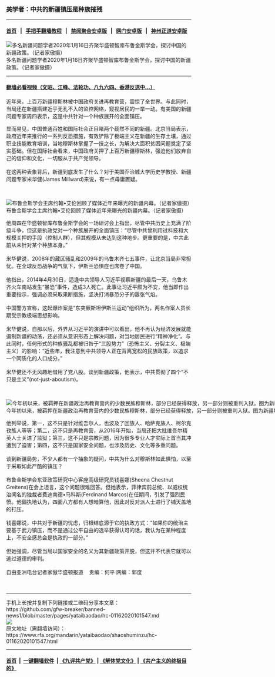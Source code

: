 ### 美学者：中共的新疆镇压是种族摧残
------------------------

#### [首页](https://github.com/gfw-breaker/banned-news1/blob/master/README.md) &nbsp;&nbsp;|&nbsp;&nbsp; [手把手翻墙教程](https://github.com/gfw-breaker/guides/wiki) &nbsp;&nbsp;|&nbsp;&nbsp; [禁闻聚合安卓版](https://github.com/gfw-breaker/bn-android) &nbsp;&nbsp;|&nbsp;&nbsp; [网门安卓版](https://github.com/oGate2/oGate) &nbsp;&nbsp;|&nbsp;&nbsp; [神州正道安卓版](https://github.com/SzzdOgate/update) 



<div id="headerimg">
 <img alt="多名新疆问题学者2020年1月16日齐聚华盛顿智库布鲁金斯学会，探讨中国的新疆政策。（记者家傲摄）" src="https://www.rfa.org/mandarin/yataibaodao/shaoshuminzu/hc-01162020101547.html/M0116-HC1.jpg/@@images/864d46ef-cae4-4f00-9f19-753c89b3499e.jpeg" title="多名新疆问题学者2020年1月16日齐聚华盛顿智库布鲁金斯学会，探讨中国的新疆政策。（记者家傲摄）"/>
 <div id="headerimgcontents">
  <div id="headerimgcaption">
   <span>
    多名新疆问题学者2020年1月16日齐聚华盛顿智库布鲁金斯学会，探讨中国的新疆政策。（记者家傲摄）
   </span>
   <!-- zoomattribute -->
  </div>
  <!-- headerimgcaption -->
 </div>
 <!-- headerimagecontents -->
</div>

<hr/>


#### [翻墙必看视频（文昭、江峰、法轮功、八九六四、香港反送中...）](http://167.172.214.107/home.html)

<div id="storytext">
 <div>
  <div class="slot_header">
  </div>
 </div>
 <p>
  近年来，上百万新疆穆斯林被中国政府关进再教育营，震惊了全世界。与此同时，当局还在新疆搭建近乎无孔不入的监控网络，窥视居民的一举一动。有美国的新疆问题专家周四表示，这是中共针对一个种族展开的全面镇压。
 </p>
 <p>
  显而易见，中国普通百姓和国际社会正目睹两个截然不同的新疆。北京当局表示，政府近年来推行的一系列反恐措施，有效铲除了极端主义在新疆的生存土壤，通过职业技能教育培训，当地穆斯林掌握了一技之长，为解决大面积贫困问题奠定了坚实基础。但在国际社会看来，中国政府关押了上百万新疆穆斯林，强迫他们放弃自己的信仰和文化，一切服从于共产党领导。
  <br/>
  <br/>
  在这两种表象背后，新疆到底发生了什么？对于美国乔治城大学历史学教授、新疆问题专家米华健(James Millward)来说，有一点毋庸置疑。
 </p>
 <p>
  <br/>
  <div class="image-inline captioned" style="width:1784px;">
   <div style="width:1784px;">
    <img alt="布鲁金斯学会主席约翰•艾伦回顾了媒体近年来曝光的新疆内幕。（记者家傲摄）" src="https://www.rfa.org/mandarin/yataibaodao/shaoshuminzu/hc-01162020101547.html/M0116-HC2.jpg" title="布鲁金斯学会主席约翰•艾伦回顾了媒体近年来曝光的新疆内幕。（记者家傲摄）"/>
   </div>
   <div class="image-caption">
    <span style="width:1784px;">
     布鲁金斯学会主席约翰•艾伦回顾了媒体近年来曝光的新疆内幕。（记者家傲摄）
    </span>
    <span class="copyright">
    </span>
   </div>
  </div>
 </p>
 <p>
  他周四在华盛顿智库布鲁金斯学会的一场研讨会上指出，尽管中共历史上充满了阶级斗争，但这是执政党对一个种族展开的全面镇压：“尽管中共曾利用过科技和大规模关押的手段（控制人群），但其规模从未达到这种地步。更重要的是，中共此前从未针对某个种族本身。”
  <br/>
  <br/>
  米华健说，2008年的藏区骚乱和2009年的乌鲁木齐七五事件，让北京当局非常担忧。在全球反恐战争的气氛下，伊斯兰恐惧症也席卷了中国。
  <br/>
  <br/>
  他指出，2014年4月30日，适逢中共领导人习近平视察新疆的最后一天，乌鲁木齐火车南站发生“暴恐”事件，造成3人死亡。此事让习近平颇为不安，他当即作出重要指示，强调必须采取果断措施，坚决打消暴恐分子的嚣张气焰。
  <br/>
  <br/>
  中国警方宣称，这起爆炸案是“东突厥斯坦伊斯兰运动”组织所为，两名作案人员长期受宗教极端思想影响。
  <br/>
  <br/>
  米华健说，自那以后，外界从习近平的演讲中可以看出，他不再认为经济发展就能遏制新疆的动荡，还必须从意识形态上解决问题，对当地居民进行“精神净化”。与此同时，任何形式的种族骚乱都被归咎于“三股势力”（恐怖主义、分裂主义、极端主义）的影响：“近些年，我注意到中共领导人正在背离宽松的民族政策，以追求一个同质化的人口成分。”
  <br/>
  <br/>
  米华健还不无风趣地借用了党八股。谈到新疆政策，他表示，中共贯彻了四个“不只是主义”(not-just-aboutism)。
 </p>
 <p>
  <br/>
  <div class="image-inline captioned" style="width:1500px;">
   <div style="width:1500px;">
    <img alt="今年初以来，被羁押在新疆政治再教育营内的少数民族穆斯林，部分已经获得释放，另一部分则被重判入狱。图为新疆地区和田郊区一所再教育营。（资料图/法新社）" src="https://www.rfa.org/mandarin/yataibaodao/shaoshuminzu/gf2-10302019091418.html/000_1HS4C2.jpg" title="今年初以来，被羁押在新疆政治再教育营内的少数民族穆斯林，部分已经获得释放，另一部分则被重判入狱。图为新疆地区和田郊区一所再教育营。（资料图/法新社）"/>
   </div>
   <div class="image-caption">
    <span style="width:1500px;">
     今年初以来，被羁押在新疆政治再教育营内的少数民族穆斯林，部分已经获得释放，另一部分则被重判入狱。图为新疆地区和田郊区一所再教育营。（资料图/法新社）
    </span>
    <span class="copyright">
    </span>
   </div>
  </div>
 </p>
 <p>
  他列举说，第一，这不只是针对维吾尔人，也波及了回族人、哈萨克族人、柯尔克孜族人等等；第二，这不只是再教育营，从2016年开始，当局还把大批维吾尔精英人士关进了监狱；第三，这不只是宗教问题，因为很多专业人才实际上首当其冲遭到了迫害；第四，这不只是国家安全问题，也涉及历史、文化等多重问题。
  <br/>
  <br/>
  谈到新疆局势，不少人都有一个抽象的疑问，中共为什么对穆斯林如此惧怕，以至于采取如此严酷的镇压？
  <br/>
  <br/>
  布鲁金斯学会东亚政策研究中心客座高级研究员钱喜娜(Sheena Chestnut Greitens)在会上坦言，这个问题很难回答。但她表示，菲律宾前总统、以威权统治闻名的独裁者费迪南德•马科斯(Ferdinand Marcos)在任期间，引发了强烈民愤。他偏执地认为，四面八方都有人想暗算他，因此对反对派人士进行了铺天盖地的打压。
  <br/>
  <br/>
  钱喜娜说，中共对于新疆的忧虑，归根结底源于它的执政方式：“如果你的统治主要基于武力镇压，而不是通过公平自由的选举获得认可的话，我认为在某种程度上，不安全感总会是执政的一部分。”
  <br/>
  <br/>
  但她强调，尽管当局以国家安全的名义为其新疆政策开脱，但这并不代表它就可以逃过道德的审判。
  <br/>
  <br/>
  自由亚洲电台记者家傲华盛顿报道    责编：何平 网编：郭度
  <br/>
  <br/>
  <br/>
 </p>
</div>

<hr/>
手机上长按并复制下列链接或二维码分享本文章：<br/>
https://github.com/gfw-breaker/banned-news1/blob/master/pages/yataibaodao/hc-01162020101547.md <br/>
<a href='https://github.com/gfw-breaker/banned-news1/blob/master/pages/yataibaodao/hc-01162020101547.md'><img src='https://github.com/gfw-breaker/banned-news1/blob/master/pages/yataibaodao/hc-01162020101547.md.png'/></a> <br/>
原文地址（需翻墙访问）：https://www.rfa.org/mandarin/yataibaodao/shaoshuminzu/hc-01162020101547.html


------------------------
#### [首页](https://github.com/gfw-breaker/banned-news1/blob/master/README.md) &nbsp;|&nbsp; [一键翻墙软件](https://github.com/gfw-breaker/nogfw/blob/master/README.md) &nbsp;| [《九评共产党》](https://github.com/gfw-breaker/9ping.md/blob/master/README.md#九评之一评共产党是什么) | [《解体党文化》](https://github.com/gfw-breaker/jtdwh.md/blob/master/README.md) | [《共产主义的终极目的》](https://github.com/gfw-breaker/gczydzjmd.md/blob/master/README.md)


<img src='http://gfw-breaker.win/banned-news/pages/yataibaodao/hc-01162020101547.md' width='0px' height='0px'/>